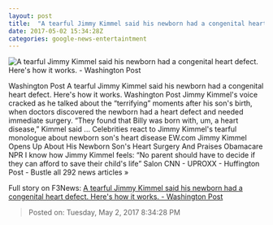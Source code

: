 ```yaml
---
layout: post
title:  "A tearful Jimmy Kimmel said his newborn had a congenital heart defect. Here's how it works. - Washington Post"
date: 2017-05-02 15:34:28Z
categories: google-news-entertaintment
---
```


![A tearful Jimmy Kimmel said his newborn had a congenital heart defect. Here's how it works. - Washington Post](https://images.washingtonpost.com/?url=http://img.washingtonpost.com/news/to-your-health/wp-content/uploads/sites/26/2017/05/coma.png&w=1484&op=resize&opt=1&filter=antialias)

Washington Post A tearful Jimmy Kimmel said his newborn had a congenital heart defect. Here's how it works. Washington Post Jimmy Kimmel's voice cracked as he talked about the “terrifying” moments after his son's birth, when doctors discovered the newborn had a heart defect and needed immediate surgery. “They found that Billy was born with, um, a heart disease,” Kimmel said ... Celebrities react to Jimmy Kimmel's tearful monologue about newborn son's heart disease EW.com Jimmy Kimmel Opens Up About His Newborn Son's Heart Surgery And Praises Obamacare NPR I know how Jimmy Kimmel feels: “No parent should have to decide if they can afford to save their child's life” Salon CNN - UPROXX - Huffington Post - Bustle all 292 news articles »


Full story on F3News: [A tearful Jimmy Kimmel said his newborn had a congenital heart defect. Here's how it works. - Washington Post](http://www.f3nws.com/n/TCyQ3B)

> Posted on: Tuesday, May 2, 2017 8:34:28 PM

